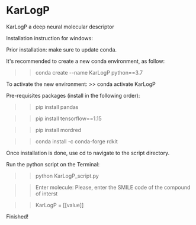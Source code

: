 # KarLogP

KarLogP a deep neural molecular descriptor 

Installation instruction for windows:

Prior installation: make sure to update conda.

It's recommended to create a new conda environment, as follow: 

  >> conda create --name KarLogP python==3.7

To activate the new environment: >> conda activate KarLogP

Pre-requisites packages (install in the following order): 

  >> pip install pandas

  >> pip install tensorflow==1.15

  >> pip install mordred

  >> conda install -c conda-forge rdkit

Once installation is done, use cd to navigate to the script directory.

Run the python script on the Terminal:

  >> python KarLogP_script.py

  >> Enter molecule: Please, enter the SMILE code of the compound of interst

  >> KarLogP =  [[value]]

Finished! 
